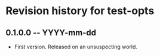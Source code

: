 # Revision history for test-opts

## 0.1.0.0 -- YYYY-mm-dd

* First version. Released on an unsuspecting world.
